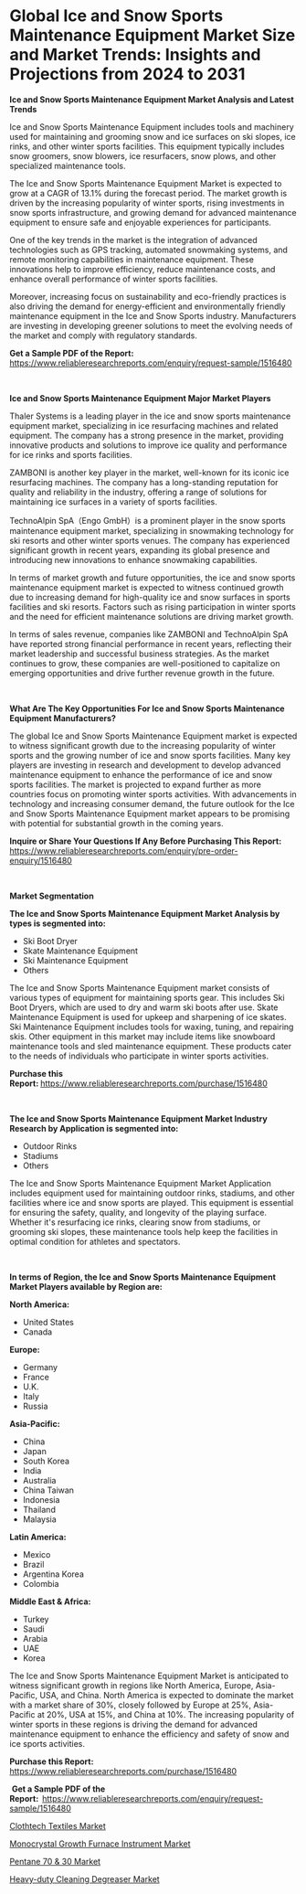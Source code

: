 <p><h1>Global Ice and Snow Sports Maintenance Equipment Market Size and Market Trends: Insights and Projections from 2024 to 2031</h1></p><p><strong>Ice and Snow Sports Maintenance Equipment Market Analysis and Latest Trends</strong></p>
<p><p>Ice and Snow Sports Maintenance Equipment includes tools and machinery used for maintaining and grooming snow and ice surfaces on ski slopes, ice rinks, and other winter sports facilities. This equipment typically includes snow groomers, snow blowers, ice resurfacers, snow plows, and other specialized maintenance tools.</p><p>The Ice and Snow Sports Maintenance Equipment Market is expected to grow at a CAGR of 13.1% during the forecast period. The market growth is driven by the increasing popularity of winter sports, rising investments in snow sports infrastructure, and growing demand for advanced maintenance equipment to ensure safe and enjoyable experiences for participants.</p><p>One of the key trends in the market is the integration of advanced technologies such as GPS tracking, automated snowmaking systems, and remote monitoring capabilities in maintenance equipment. These innovations help to improve efficiency, reduce maintenance costs, and enhance overall performance of winter sports facilities.</p><p>Moreover, increasing focus on sustainability and eco-friendly practices is also driving the demand for energy-efficient and environmentally friendly maintenance equipment in the Ice and Snow Sports industry. Manufacturers are investing in developing greener solutions to meet the evolving needs of the market and comply with regulatory standards.</p></p>
<p><strong>Get a Sample PDF of the Report:&nbsp;</strong> <a href="https://www.reliableresearchreports.com/enquiry/request-sample/1516480">https://www.reliableresearchreports.com/enquiry/request-sample/1516480</a></p>
<p>&nbsp;</p>
<p><strong>Ice and Snow Sports Maintenance Equipment Major Market Players</strong></p>
<p><p>Thaler Systems is a leading player in the ice and snow sports maintenance equipment market, specializing in ice resurfacing machines and related equipment. The company has a strong presence in the market, providing innovative products and solutions to improve ice quality and performance for ice rinks and sports facilities.</p><p>ZAMBONI is another key player in the market, well-known for its iconic ice resurfacing machines. The company has a long-standing reputation for quality and reliability in the industry, offering a range of solutions for maintaining ice surfaces in a variety of sports facilities.</p><p>TechnoAlpin SpA（Engo GmbH）is a prominent player in the snow sports maintenance equipment market, specializing in snowmaking technology for ski resorts and other winter sports venues. The company has experienced significant growth in recent years, expanding its global presence and introducing new innovations to enhance snowmaking capabilities.</p><p>In terms of market growth and future opportunities, the ice and snow sports maintenance equipment market is expected to witness continued growth due to increasing demand for high-quality ice and snow surfaces in sports facilities and ski resorts. Factors such as rising participation in winter sports and the need for efficient maintenance solutions are driving market growth.</p><p>In terms of sales revenue, companies like ZAMBONI and TechnoAlpin SpA have reported strong financial performance in recent years, reflecting their market leadership and successful business strategies. As the market continues to grow, these companies are well-positioned to capitalize on emerging opportunities and drive further revenue growth in the future.</p></p>
<p>&nbsp;</p>
<p><strong>What Are The Key Opportunities For Ice and Snow Sports Maintenance Equipment Manufacturers?</strong></p>
<p><p>The global Ice and Snow Sports Maintenance Equipment market is expected to witness significant growth due to the increasing popularity of winter sports and the growing number of ice and snow sports facilities. Many key players are investing in research and development to develop advanced maintenance equipment to enhance the performance of ice and snow sports facilities. The market is projected to expand further as more countries focus on promoting winter sports activities. With advancements in technology and increasing consumer demand, the future outlook for the Ice and Snow Sports Maintenance Equipment market appears to be promising with potential for substantial growth in the coming years.</p></p>
<p><strong>Inquire or Share Your Questions If Any Before Purchasing This Report:</strong> <a href="https://www.reliableresearchreports.com/enquiry/pre-order-enquiry/1516480">https://www.reliableresearchreports.com/enquiry/pre-order-enquiry/1516480</a></p>
<p>&nbsp;</p>
<p><strong>Market Segmentation</strong></p>
<p><strong>The Ice and Snow Sports Maintenance Equipment Market Analysis by types is segmented into:</strong></p>
<p><ul><li>Ski Boot Dryer</li><li>Skate Maintenance Equipment</li><li>Ski Maintenance Equipment</li><li>Others</li></ul></p>
<p><p>The Ice and Snow Sports Maintenance Equipment market consists of various types of equipment for maintaining sports gear. This includes Ski Boot Dryers, which are used to dry and warm ski boots after use. Skate Maintenance Equipment is used for upkeep and sharpening of ice skates. Ski Maintenance Equipment includes tools for waxing, tuning, and repairing skis. Other equipment in this market may include items like snowboard maintenance tools and sled maintenance equipment. These products cater to the needs of individuals who participate in winter sports activities.</p></p>
<p><strong>Purchase this Report:&nbsp;</strong><a href="https://www.reliableresearchreports.com/purchase/1516480">https://www.reliableresearchreports.com/purchase/1516480</a></p>
<p>&nbsp;</p>
<p><strong>The Ice and Snow Sports Maintenance Equipment Market Industry Research by Application is segmented into:</strong></p>
<p><ul><li>Outdoor Rinks</li><li>Stadiums</li><li>Others</li></ul></p>
<p><p>The Ice and Snow Sports Maintenance Equipment Market Application includes equipment used for maintaining outdoor rinks, stadiums, and other facilities where ice and snow sports are played. This equipment is essential for ensuring the safety, quality, and longevity of the playing surface. Whether it's resurfacing ice rinks, clearing snow from stadiums, or grooming ski slopes, these maintenance tools help keep the facilities in optimal condition for athletes and spectators.</p></p>
<p>&nbsp;</p>
<p><strong>In terms of Region, the Ice and Snow Sports Maintenance Equipment Market Players available by Region are:</strong></p>
<p>
    <p> <strong> North America: </strong>
        <ul>
            <li>United States</li>
            <li>Canada</li>
        </ul>
        </p> 
    <p> <strong> Europe: </strong>
        <ul>
            <li>Germany</li>
            <li>France</li>
            <li>U.K.</li>
            <li>Italy</li>
            <li>Russia</li>
        </ul>
        </p> 
    <p> <strong> Asia-Pacific: </strong>
        <ul>
            <li>China</li>
            <li>Japan</li>
            <li>South Korea</li>
            <li>India</li>
            <li>Australia</li>
            <li>China Taiwan</li>
            <li>Indonesia</li>
            <li>Thailand</li>
            <li>Malaysia</li>
        </ul>
        </p> 
    <p> <strong> Latin America: </strong>
        <ul>
            <li>Mexico</li>
            <li>Brazil</li>
            <li>Argentina Korea</li>
            <li>Colombia</li>
        </ul>
        </p> 
    <p> <strong> Middle East & Africa: </strong>
        <ul>
            <li>Turkey</li>
            <li>Saudi</li>
            <li>Arabia</li>
            <li>UAE</li>
            <li>Korea</li>
        </ul>
    </p>
    </p>
<p><p>The Ice and Snow Sports Maintenance Equipment Market is anticipated to witness significant growth in regions like North America, Europe, Asia-Pacific, USA, and China. North America is expected to dominate the market with a market share of 30%, closely followed by Europe at 25%, Asia-Pacific at 20%, USA at 15%, and China at 10%. The increasing popularity of winter sports in these regions is driving the demand for advanced maintenance equipment to enhance the efficiency and safety of snow and ice sports activities.</p></p>
<p><strong>Purchase this Report: </strong><a href="https://www.reliableresearchreports.com/purchase/1516480">https://www.reliableresearchreports.com/purchase/1516480</a></p>
<p>&nbsp;<strong>Get a Sample PDF of the Report:&nbsp;&nbsp;</strong><a href="https://www.reliableresearchreports.com/enquiry/request-sample/1516480">https://www.reliableresearchreports.com/enquiry/request-sample/1516480</a></p>
<p><strong></strong></p>
<p><p><a href="https://faithful-glue-af3.notion.site/Clothtech-Textiles-Market-Size-Reflecting-a-Forecast-Till-2031-Market-By-Type-By-Application-and-B-390bbf3ebc454164853377b87968f208">Clothtech Textiles Market</a></p><p><a href="https://github.com/jaidynmorantestelletmjzya/Market-Research-Report-List-1/blob/main/monocrystal-growth-furnace-instrument-market.md">Monocrystal Growth Furnace Instrument Market</a></p><p><a href="https://view.publitas.com/reportprime-1/pentane-70-30-market-size-global-industry-overview-market-segmentation-and-forecast-2024-to-2031/">Pentane 70 & 30 Market</a></p><p><a href="https://github.com/juniordelafrance/Market-Research-Report-List-2/blob/main/heavy-duty-cleaning-degreaser-market.md">Heavy-duty Cleaning Degreaser Market</a></p></p>